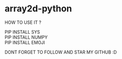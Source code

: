 # array2d-python


HOW TO USE IT ?<br>

PIP INSTALL SYS <br>
PIP INSTALL NUMPY <br>
PIP INSTALL EMOJI



DONT FORGET TO FOLLOW AND STAR MY GITHUB :D
